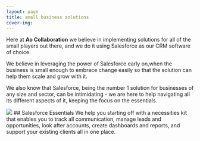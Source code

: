 ```yaml
---
layout: page
title: small business solutions
cover-img: 
---
```



Here at **Ao Collaboration** we believe in implementing solutions for all of the small players out there, and we do it using Salesforce as our CRM software of choice.

We believe in leveraging the power of Salesforce early on,when the business is small enough to embrace change easily so that the solution can help them scale and grow with it.

We also know that Salesforce, being the number 1 solution for businesses of any size and sector, can be intimidating - we are here to help navigating all its different aspects of it, keeping the focus on the essentials.


<img class="content-image" src="{{ 'assets/icons/wrench-100.png' | relative_url }}">
## Salesforce Essentials
We help you starting off with a necessities kit that enables you to track all communication, manage leads and opportunities, look after accounts, create dashboards and reports, and support your existing clients all in one place.
